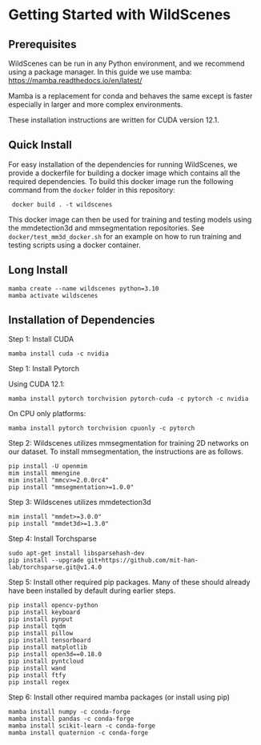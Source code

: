 # Getting Started with WildScenes

## Prerequisites

WildScenes can be run in any Python environment, and we recommend using a package manager. In this guide we use mamba:
https://mamba.readthedocs.io/en/latest/

Mamba is a replacement for conda and behaves the same except is faster especially in larger and more complex environments. 

These installation instructions are written for CUDA version 12.1.

## Quick Install
For easy installation of the dependencies for running WildScenes, we provide a dockerfile for building a docker image which contains all the required dependencies.  To build this docker image run the following command from the ```docker``` folder in this repository:

``` docker build . -t wildscenes```

This docker image can then be used for training and testing models using the mmdetection3d and mmsegmentation repositories.  See ```docker/test_mm3d_docker.sh``` for an example on how to run training and testing scripts using a docker container.


## Long Install

```shell
mamba create --name wildscenes python=3.10
mamba activate wildscenes
```

## Installation of Dependencies

Step 1: Install CUDA

```shell
mamba install cuda -c nvidia
```

Step 1: Install Pytorch

Using CUDA 12.1:

```shell
mamba install pytorch torchvision pytorch-cuda -c pytorch -c nvidia
```

On CPU only platforms:

```shell
mamba install pytorch torchvision cpuonly -c pytorch
```

Step 2: Wildscenes utilizes mmsegmentation for training 2D networks on our dataset. To install mmsegmentation, the instructions are as follows.

```shell
pip install -U openmim
mim install mmengine
mim install "mmcv>=2.0.0rc4"
pip install "mmsegmentation>=1.0.0"
```

Step 3: Wildscenes utilizes mmdetection3d 

```shell
mim install "mmdet>=3.0.0"
pip install "mmdet3d>=1.3.0"
```

Step 4: Install Torchsparse

```shell
sudo apt-get install libsparsehash-dev
pip install --upgrade git+https://github.com/mit-han-lab/torchsparse.git@v1.4.0
```

Step 5: Install other required pip packages. Many of these should already have been installed by default during earlier steps.

```shell
pip install opencv-python
pip install keyboard
pip install pynput
pip install tqdm
pip install pillow
pip install tensorboard
pip install matplotlib
pip install open3d==0.18.0
pip install pyntcloud
pip install wand
pip install ftfy
pip install regex
```

Step 6: Install other required mamba packages (or install using pip)

```shell
mamba install numpy -c conda-forge
mamba install pandas -c conda-forge
mamba install scikit-learn -c conda-forge
mamba install quaternion -c conda-forge
```
